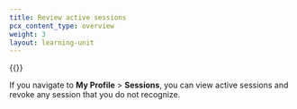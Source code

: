 ```yaml
---
title: Review active sessions
pcx_content_type: overview
weight: 3
layout: learning-unit
---
```


{{<render file="_account-manage-active-sessions.md" productFolder="fundamentals">}}

If you navigate to **My Profile** > **Sessions**, you can view active sessions and revoke any session that you do not recognize. 